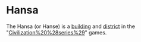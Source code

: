 # Hansa

The Hansa (or Hanse) is a [building](building) and [district](district) in the "[Civilization%20%28series%29](Civilization)" games.